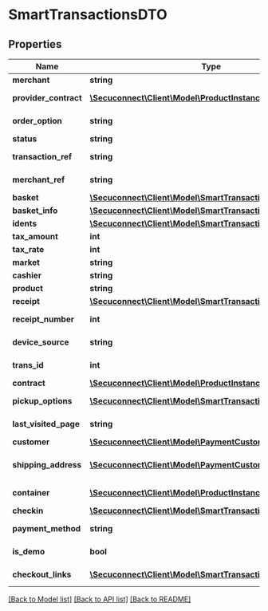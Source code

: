 # SmartTransactionsDTO

## Properties
Name | Type | Description | Notes
------------ | ------------- | ------------- | -------------
**merchant** | **string** | Merchant | 
**provider_contract** | [**\Secuconnect\Client\Model\ProductInstanceUID**](ProductInstanceUID.md) | Provider contract | 
**order_option** | **string** | Order option | 
**status** | **string** | Status | 
**transaction_ref** | **string** | Transaction ref | 
**merchant_ref** | **string** | Merchant ref | 
**basket** | [**\Secuconnect\Client\Model\SmartTransactionsBasket**](SmartTransactionsBasket.md) | Basket | 
**basket_info** | [**\Secuconnect\Client\Model\SmartTransactionsBasketInfo**](SmartTransactionsBasketInfo.md) | Basket info | 
**idents** | [**\Secuconnect\Client\Model\SmartTransactionsIdent[]**](SmartTransactionsIdent.md) | Idents | 
**tax_amount** | **int** | Tax amount | 
**tax_rate** | **int** | Tax rate | 
**market** | **string** | Market | 
**cashier** | **string** | Cashier | 
**product** | **string** | Product | 
**receipt** | [**\Secuconnect\Client\Model\SmartTransactionsReceipt[]**](SmartTransactionsReceipt.md) | Receipt | 
**receipt_number** | **int** | Receipt number | 
**device_source** | **string** | Device source | 
**trans_id** | **int** | Transaction id | 
**contract** | [**\Secuconnect\Client\Model\ProductInstanceID**](ProductInstanceID.md) | Contract | 
**pickup_options** | [**\Secuconnect\Client\Model\SmartTransactionsPickupOptions**](SmartTransactionsPickupOptions.md) | Pickup options | 
**last_visited_page** | **string** | Last visited page | 
**customer** | [**\Secuconnect\Client\Model\PaymentCustomersProductModel**](PaymentCustomersProductModel.md) | Customer | 
**shipping_address** | [**\Secuconnect\Client\Model\PaymentCustomersProductModel**](PaymentCustomersProductModel.md) | Customers delivery address | 
**container** | [**\Secuconnect\Client\Model\ProductInstanceUID**](ProductInstanceUID.md) | Payment Container | 
**checkin** | [**\Secuconnect\Client\Model\SmartTransactionsCheckin**](SmartTransactionsCheckin.md) | Check in | 
**payment_method** | **string** | Payment method | 
**is_demo** | **bool** | Demo payment | 
**checkout_links** | [**\Secuconnect\Client\Model\SmartTransactionsCheckoutLinks**](SmartTransactionsCheckoutLinks.md) | Checkout Links | 

[[Back to Model list]](../README.md#documentation-for-models) [[Back to API list]](../README.md#documentation-for-api-endpoints) [[Back to README]](../README.md)


